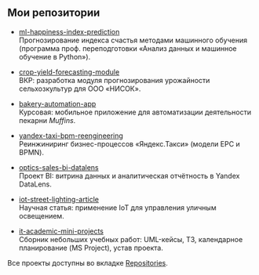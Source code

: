 ## Мои репозитории

- [ml-happiness-index-prediction](https://github.com/TanyaMamontova/ml-happiness-index-prediction)  
  Прогнозирование индекса счастья методами машинного обучения (программа проф. переподготовки «Анализ данных и машинное обучение в Python»).  

- [crop-yield-forecasting-module](https://github.com/TanyaMamontova/crop-yield-forecasting-module)  
  ВКР: разработка модуля прогнозирования урожайности сельхозкультур для ООО «НИСОК».  

- [bakery-automation-app](https://github.com/TanyaMamontova/bakery-automation-app)  
  Курсовая: мобильное приложение для автоматизации деятельности пекарни *Muffins*.  

- [yandex-taxi-bpm-reengineering](https://github.com/TanyaMamontova/yandex-taxi-bpm-reengineering)  
  Реинжиниринг бизнес-процессов «Яндекс.Такси» (модели EPC и BPMN).  

- [optics-sales-bi-datalens](https://github.com/TanyaMamontova/optics-sales-bi-datalens)  
  Проект BI: витрина данных и аналитическая отчётность в Yandex DataLens.  

- [iot-street-lighting-article](https://github.com/TanyaMamontova/iot-street-lighting-article)  
  Научная статья: применение IoT для управления уличным освещением.  

- [it-academic-mini-projects](https://github.com/TanyaMamontova/it-academic-mini-projects)  
  Сборник небольших учебных работ: UML-кейсы, ТЗ, календарное планирование (MS Project), устав проекта.  


Все проекты доступны во вкладке [Repositories](https://github.com/TanyaMamontova?tab=repositories).
